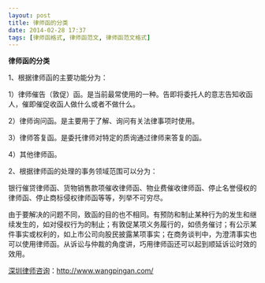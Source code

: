 ```yaml
---
layout: post
title: 律师函的分类
date: 2014-02-28 17:37
tags: [律师函格式, 律师函范文, 律师函范文格式]
---
```

<strong>律师函的分类</strong>

1、根据律师函的主要功能分为：

1）律师催告（敦促）函。是当前最常使用的一种。告即将委托人的意志告知收函人，催即催促收函人做什么或者不做什么。

2）律师询问函。是主要用于了解、询问有关法律事项时使用。

3）律师答复函。是委托律师对特定的质询通过律师来答复的函。

4）其他律师函。

2、根据律师函的处理的事务领域范围可以分为：

银行催贷律师函、货物销售款项催收律师函、物业费催收律师函、停止名誉侵权的律师函、停止商标侵权律师函等等，列举不可穷尽。

由于要解决的问题不同，致函的目的也不相同。有预防和制止某种行为的发生和继续发生的，如对侵权行为的制止；有敦促某项义务履行的，如债务催讨；有公示某件事实或权利的，如上市公司向股民披露某项事实；在商务谈判中，为澄清事实也可以使用律师函。从诉讼与仲裁的角度讲，巧用律师函还可以起到顺延诉讼时效的效用。

<a href="http://www.wangpingan.com/">深圳律师咨询</a>：<a href="http://www.wangpingan.com/">http://www.wangpingan.com/</a>

